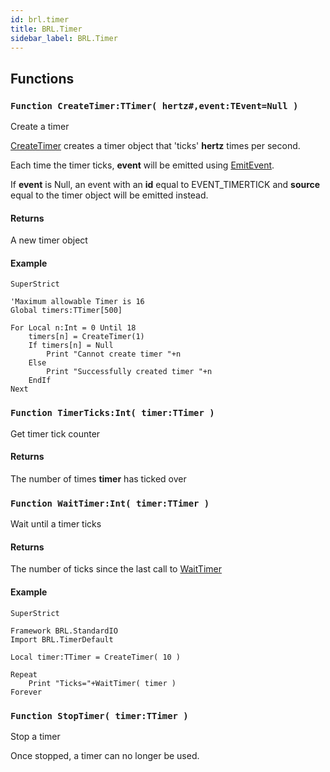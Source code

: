 ```yaml
---
id: brl.timer
title: BRL.Timer
sidebar_label: BRL.Timer
---
```



## Functions

### `Function CreateTimer:TTimer( hertz#,event:TEvent=Null )`

Create a timer


[CreateTimer](../../brl/brl.timer/#function-createtimer-ttimer-hertz-event-tevent-null) creates a timer object that 'ticks' <b>hertz</b> times per second.

Each time the timer ticks, <b>event</b> will be emitted using [EmitEvent](../../brl/brl.event/#function-emitevent-event-tevent).

If <b>event</b> is Null, an event with an <b>id</b> equal to EVENT_TIMERTICK and
<b>source</b> equal to the timer object will be emitted instead.


#### Returns
A new timer object


#### Example
```blitzmax
SuperStrict

'Maximum allowable Timer is 16
Global timers:TTimer[500]

For Local n:Int = 0 Until 18
	timers[n] = CreateTimer(1)
	If timers[n] = Null
		Print "Cannot create timer "+n
	Else
		Print "Successfully created timer "+n
	EndIf
Next
```

### `Function TimerTicks:Int( timer:TTimer )`

Get timer tick counter

#### Returns
The number of times <b>timer</b> has ticked over



### `Function WaitTimer:Int( timer:TTimer )`

Wait until a timer ticks

#### Returns
The number of ticks since the last call to [WaitTimer](../../brl/brl.timer/#function-waittimer-int-timer-ttimer)


#### Example
```blitzmax
SuperStrict

Framework BRL.StandardIO
Import BRL.TimerDefault

Local timer:TTimer = CreateTimer( 10 )

Repeat
	Print "Ticks="+WaitTimer( timer )
Forever
```

### `Function StopTimer( timer:TTimer )`

Stop a timer

Once stopped, a timer can no longer be used.



